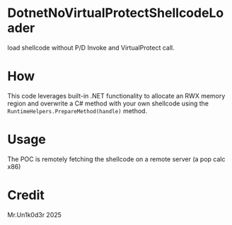 # DotnetNoVirtualProtectShellcodeLoader
load shellcode without P/D Invoke and VirtualProtect call.

# How

This code leverages built-in .NET functionality to allocate an RWX memory region and overwrite a C# method with your own shellcode using the `RuntimeHelpers.PrepareMethod(handle)` method.

# Usage

The POC is remotely fetching the shellcode on a remote server (a pop calc x86)

# Credit 

Mr.Un1k0d3r 2025
